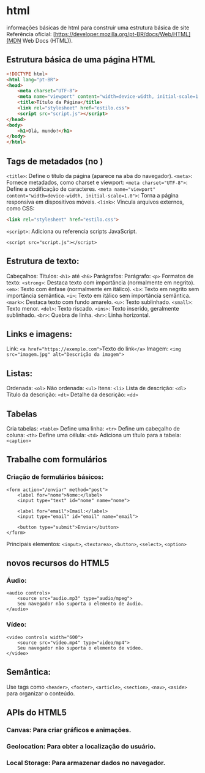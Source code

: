# html
informações básicas de html para construir uma estrutura básica de site
Referência oficial: [https://developer.mozilla.org/pt-BR/docs/Web/HTML](MDN Web Docs (HTML)).

## Estrutura básica de uma página HTML
```HTML
<!DOCTYPE html>
<html lang="pt-BR">
<head>
    <meta charset="UTF-8">
    <meta name="viewport" content="width=device-width, initial-scale=1.0">
    <title>Título da Página</title>
    <link rel="stylesheet" href="estilo.css">
    <script src="script.js"></script>
</head>
<body>
    <h1>Olá, mundo!</h1>
</body>
</html>
```
## Tags de metadados (no <head>)
`<title>`: Define o título da página (aparece na aba do navegador).
`<meta>`: Fornece metadados, como charset e viewport:
    `<meta charset="UTF-8">`: Define a codificação de caracteres.
    `<meta name="viewport" content="width=device-width, initial-scale=1.0">`: Torna a página responsiva em dispositivos móveis.
`<link>`: Vincula arquivos externos, como CSS:
```HTML
<link rel="stylesheet" href="estilo.css">
```
`<script>`: Adiciona ou referencia scripts JavaScript.
```
<script src="script.js"></script>
```

## Estrutura de texto:
Cabeçalhos:
    Títulos: `<h1>` até `<h6>`
Parágrafos: 
    Parágrafo: `<p>`
Formatos de texto:
    `<strong>`: Destaca texto com importância (normalmente em negrito).
    `<em>`: Texto com ênfase (normalmente em itálico).
    `<b>`: Texto em negrito sem importância semântica.
    `<i>`: Texto em itálico sem importância semântica.
    `<mark>`: Destaca texto com fundo amarelo.
    `<u>`: Texto sublinhado.
    `<small>`: Texto menor.
    `<del>`: Texto riscado.
    `<ins>`: Texto inserido, geralmente sublinhado.
    `<br>`: Quebra de linha.
    `<hr>`: Linha horizontal.

## Links e imagens:
Link: `<a href="https://exemplo.com">`Texto do link`</a>`
Imagem: `<img src="imagem.jpg" alt="Descrição da imagem">`

## Listas:
Ordenada: `<ol>`
Não ordenada: `<ul>`
Itens: `<li>`
Lista de descrição: `<dl>`
    Título da descrição: `<dt>`
    Detalhe da descrição: `<dd>`

## Tabelas
Cria tabelas: `<table>`
Define uma linha: `<tr>`
Define um cabeçalho de coluna: `<th>`
Define uma célula: `<td>`
Adiciona um título para a tabela: `<caption>`

## Trabalhe com formulários
### Criação de formulários básicos:
```
<form action="/enviar" method="post">
    <label for="nome">Nome:</label>
    <input type="text" id="nome" name="nome">
    
    <label for="email">Email:</label>
    <input type="email" id="email" name="email">
    
    <button type="submit">Enviar</button>
</form>
```
Principais elementos: `<input>`, `<textarea>`, `<button>`, `<select>`, `<option>`

## novos recursos do HTML5
### Áudio:
```
<audio controls>
    <source src="audio.mp3" type="audio/mpeg">
    Seu navegador não suporta o elemento de áudio.
</audio>
```
### Vídeo:
```
<video controls width="600">
    <source src="video.mp4" type="video/mp4">
    Seu navegador não suporta o elemento de vídeo.
</video>
```
## Semântica:
Use tags como `<header>`, `<footer>`, `<article>`, `<section>`, `<nav>`, `<aside>` para organizar o conteúdo.


## APIs do HTML5
### Canvas: Para criar gráficos e animações.
### Geolocation: Para obter a localização do usuário.
### Local Storage: Para armazenar dados no navegador.

















